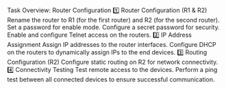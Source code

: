 Task Overview: Router Configuration
1️⃣ Router Configuration (R1 & R2)
Rename the router to R1 (for the first router) and R2 (for the second router).
Set a password for enable mode.
Configure a secret password for security.
Enable and configure Telnet access on the routers.
2️⃣ IP Address Assignment
Assign IP addresses to the router interfaces.
Configure DHCP on the routers to dynamically assign IPs to the end devices.
3️⃣ Routing Configuration (R2)
Configure static routing on R2 for network connectivity.
4️⃣ Connectivity Testing
Test remote access to the devices.
Perform a ping test between all connected devices to ensure successful communication.
